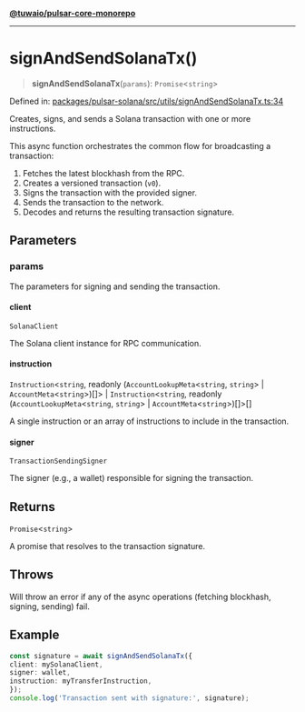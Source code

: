 [**@tuwaio/pulsar-core-monorepo**](../../../README.md)

***

# signAndSendSolanaTx()

> **signAndSendSolanaTx**(`params`): `Promise`\<`string`\>

Defined in: [packages/pulsar-solana/src/utils/signAndSendSolanaTx.ts:34](https://github.com/TuwaIO/pulsar-core/blob/1547f8f862c907e84c3c1b56aa72a51afdb6f5d6/packages/pulsar-solana/src/utils/signAndSendSolanaTx.ts#L34)

Creates, signs, and sends a Solana transaction with one or more instructions.

This async function orchestrates the common flow for broadcasting a transaction:
1. Fetches the latest blockhash from the RPC.
2. Creates a versioned transaction (`v0`).
3. Signs the transaction with the provided signer.
4. Sends the transaction to the network.
5. Decodes and returns the resulting transaction signature.

## Parameters

### params

The parameters for signing and sending the transaction.

#### client

`SolanaClient`

The Solana client instance for RPC communication.

#### instruction

`Instruction`\<`string`, readonly (`AccountLookupMeta`\<`string`, `string`\> \| `AccountMeta`\<`string`\>)[]\> \| `Instruction`\<`string`, readonly (`AccountLookupMeta`\<`string`, `string`\> \| `AccountMeta`\<`string`\>)[]\>[]

A single instruction or an array of instructions to include in the transaction.

#### signer

`TransactionSendingSigner`

The signer (e.g., a wallet) responsible for signing the transaction.

## Returns

`Promise`\<`string`\>

A promise that resolves to the transaction signature.

## Throws

Will throw an error if any of the async operations (fetching blockhash, signing, sending) fail.

## Example

```ts
const signature = await signAndSendSolanaTx({
client: mySolanaClient,
signer: wallet,
instruction: myTransferInstruction,
});
console.log('Transaction sent with signature:', signature);
```
